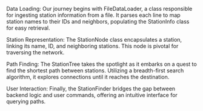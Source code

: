 Data Loading: Our journey begins with FileDataLoader, a class responsible for ingesting station information from a file. It parses each line to map station names to their IDs and neighbors, populating the StationInfo class for easy retrieval.

Station Representation: The StationNode class encapsulates a station, linking its name, ID, and neighboring stations. This node is pivotal for traversing the network.

Path Finding: The StationTree takes the spotlight as it embarks on a quest to find the shortest path between stations. Utilizing a breadth-first search algorithm, it explores connections until it reaches the destination.

User Interaction: Finally, the StationFinder bridges the gap between backend logic and user commands, offering an intuitive interface for querying paths.


